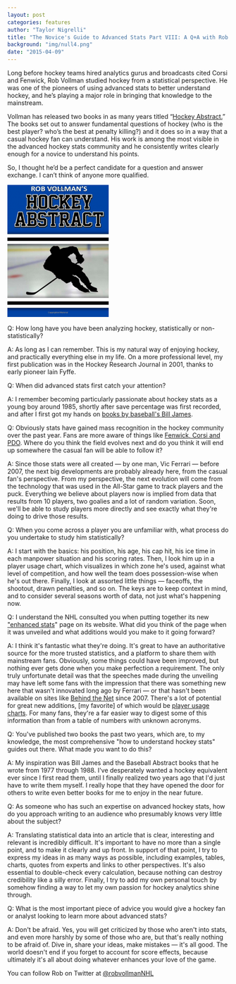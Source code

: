 ```yaml
---
layout: post
categories: features
author: "Taylor Nigrelli"
title: "The Novice's Guide to Advanced Stats Part VIII: A Q+A with Rob Vollman"
background: "img/null4.png"
date: "2015-04-09"
---
```


Long before hockey teams hired analytics gurus and broadcasts cited Corsi and Fenwick, Rob Vollman studied hockey from a statistical perspective. He was one of the pioneers of using advanced stats to better understand hockey, and he’s playing a major role in bringing that knowledge to the mainstream.

Vollman has released two books in as many years titled “[Hockey Abstract.](http://www.hockeyabstract.com/)” The books set out to answer fundamental questions of hockey (who is the best player? who’s the best at penalty killing?) and it does so in a way that a casual hockey fan can understand. His work is among the most visible in the advanced hockey stats community and he consistently writes clearly enough for a novice to understand his points.

So, I thought he’d be a perfect candidate for a question and answer exchange. I can’t think of anyone more qualified.

[![vollman](/img/vollman-230x300.png)](http://www.hockeyabstract.com/)

Q: How long have you have been analyzing hockey, statistically or non-statistically?

A: As long as I can remember. This is my natural way of enjoying hockey, and practically everything else in my life. On a more professional level, my first publication was in the Hockey Research Journal in 2001, thanks to early pioneer Iain Fyffe.

Q: When did advanced stats first catch your attention?

A: I remember becoming particularly passionate about hockey stats as a young boy around 1985, shortly after save percentage was first recorded, and after I first got my hands on [books by baseball's Bill James](http://www.thehighscreen.com/2015/02/novices-guide-advanced-stats-part-ii-baseball/).

Q: Obviously stats have gained mass recognition in the hockey community over the past year. Fans are more aware of things like [Fenwick, Corsi and PDO](http://war-on-ice.com/glossary.html). Where do you think the field evolves next and do you think it will end up somewhere the casual fan will be able to follow it?

A: Since those stats were all created — by one man, Vic Ferrari — before 2007, the next big developments are probably already here, from the casual fan's perspective. From my perspective, the next evolution will come from the technology that was used in the All-Star game to track players and the puck. Everything we believe about players now is implied from data that results from 10 players, two goalies and a lot of random variation. Soon, we'll be able to study players more directly and see exactly what they're doing to drive those results.

Q: When you come across a player you are unfamiliar with, what process do you undertake to study him statistically?

A: I start with the basics: his position, his age, his cap hit, his ice time in each manpower situation and his scoring rates. Then, I look him up in a player usage chart, which visualizes in which zone he's used, against what level of competition, and how well the team does possession-wise when he's out there. Finally, I look at assorted little things — faceoffs, the shootout, drawn penalties, and so on. The keys are to keep context in mind, and to consider several seasons worth of data, not just what's happening now.

Q: I understand the NHL consulted you when putting together its new ["enhanced stats](http://www.nhl.com/stats/advancedstats?navid=nav-sts-adv#)" page on its website. What did you think of the page when it was unveiled and what additions would you make to it going forward?

A: I think it's fantastic what they're doing. It's great to have an authoritative source for the more trusted statistics, and a platform to share them with mainstream fans. Obviously, some things could have been improved, but nothing ever gets done when you make perfection a requirement. The only truly unfortunate detail was that the speeches made during the unveiling may have left some fans with the impression that there was something new here that wasn't innovated long ago by Ferrari — or that hasn't been available on sites like [Behind the Net](http://www.behindthenet.ca/) since 2007. There's a lot of potential for great new additions, \[my favorite\] of which would be [player usage charts](http://www.hockeyabstract.com/playerusagecharts). For many fans, they're a far easier way to digest some of this information than from a table of numbers with unknown acronyms.

Q: You've published two books the past two years, which are, to my knowledge, the most comprehensive "how to understand hockey stats" guides out there. What made you want to do this?

A: My inspiration was Bill James and the Baseball Abstract books that he wrote from 1977 through 1988. I've desperately wanted a hockey equivalent ever since I first read them, until I finally realized two years ago that I'd just have to write them myself. I really hope that they have opened the door for others to write even better books for me to enjoy in the near future.

Q: As someone who has such an expertise on advanced hockey stats, how do you approach writing to an audience who presumably knows very little about the subject?

A: Translating statistical data into an article that is clear, interesting and relevant is incredibly difficult. It's important to have no more than a single point, and to make it clearly and up front. In support of that point, I try to express my ideas in as many ways as possible, including examples, tables, charts, quotes from experts and links to other perspectives. It's also essential to double-check every calculation, because nothing can destroy credibility like a silly error. Finally, I try to add my own personal touch by somehow finding a way to let my own passion for hockey analytics shine through.

Q: What is the most important piece of advice you would give a hockey fan or analyst looking to learn more about advanced stats?

A: Don't be afraid. Yes, you will get criticized by those who aren't into stats, and even more harshly by some of those who are, but that's really nothing to be afraid of. Dive in, share your ideas, make mistakes — it's all good. The world doesn't end if you forget to account for score effects, because ultimately it's all about doing whatever enhances your love of the game.

You can follow Rob on Twitter at [@robvollmanNHL](https://twitter.com/robvollmanNHL)
